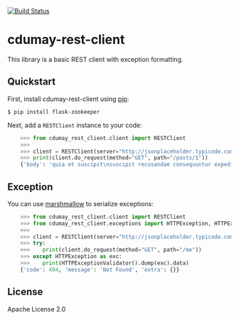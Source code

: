 [![Build Status](https://travis-ci.org/cdumay/cdumay-rest-client.svg?branch=master)](https://travis-ci.org/cdumay/cdumay-rest-client)

# cdumay-rest-client

This library is a basic REST client with exception formatting.

## Quickstart

First, install cdumay-rest-client using 
[pip](https://pip.pypa.io/en/stable/):

    $ pip install flask-zookeeper

Next, add a `RESTClient` instance to your code:

```python
    >>> from cdumay_rest_client.client import RESTClient
    >>> 
    >>> client = RESTClient(server="http://jsonplaceholder.typicode.com")
    >>> print(client.do_request(method="GET", path="/posts/1"))
    {'body': 'quia et suscipit\nsuscipit recusandae consequuntur expedita et cum\nreprehenderit molestiae ut ut quas totam\nnostrum rerum est autem sunt rem eveniet architecto', 'userId': 1, 'title': 'sunt aut facere repellat provident occaecati excepturi optio reprehenderit', 'id': 1}
```


       
## Exception

You can use [marshmallow](https://marshmallow.readthedocs.io/en/latest)
to serialize exceptions:

```python
    >>> from cdumay_rest_client.client import RESTClient
    >>> from cdumay_rest_client.exceptions import HTTPException, HTTPExceptionValidator
    >>> 
    >>> client = RESTClient(server="http://jsonplaceholder.typicode.com")
    >>> try:
    >>>    print(client.do_request(method="GET", path="/me"))
    >>> except HTTPException as exc:
    >>>    print(HTTPExceptionValidator().dump(exc).data)
    {'code': 404, 'message': 'Not Found', 'extra': {}}
```

## License

Apache License 2.0